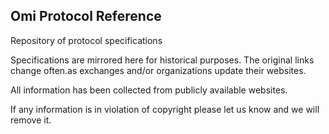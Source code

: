 ## Omi Protocol Reference

Repository of protocol specifications

Specifications are mirrored here for historical purposes.  The original links change often.as exchanges and/or organizations update their websites.

All information has been collected from publicly available websites.

If any information is in violation of copyright please let us know and we will remove it.
